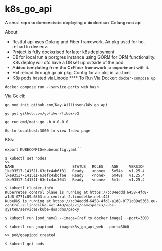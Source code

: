 # k8s_go_api
A small repo to demonstrate deploying a dockerised Golang rest api 

About:
* Restful api uses Golang and Fiber framework. Air pkg used for hot reload in dev env.
* Project is fully dockerised for later k8s deployment
* DB for local run a postgres instance using GORM for ORM functionality. K8s deploy will ofc have a DB set up 
  outside of the pod
* Added templating from the GoFiber framework to experiment with it.
* Hot reload through go air pkg. Config for air pkg in .air.toml
* K8s pods hosted via Linode
**** To Run
  Via Docker:
`docker-compose up`

`docker compose run --service-ports web bash`

  Via Go cli:
```
go mod init github.com/Kay-Wilkinson/k8s_go_api

go get github.com/gofiber/fiber/v2

go run cmd/main.go -b 0.0.0.0

Go to localhost:3000 to view Index page
```

K8s:

`export KUBECONFIG=kubeconfig.yaml`
``
```
$ kubectl get nodes
>>
NAME                           STATUS   ROLES    AGE     VERSION
lke93517-141511-63efc4ab6f31   Ready    <none>   5m54s   v1.25.4
lke93517-141511-63efc4abcf6e   Ready    <none>   6m48s   v1.25.4
lke93517-141511-63efc4ac3041   Ready    <none>   5m1s    v1.25.4
```
```
$ kubectl cluster-info
Kubernetes control plane is running at https://cc04eddd-6458-4fd8-a1d8-0771c09a5363.eu-central-2.linodelke.net:443
KubeDNS is running at https://cc04eddd-6458-4fd8-a1d8-0771c09a5363.eu-central-2.linodelke.net:443/api/v1/namespaces/kube-system/services/kube-dns:dns/proxy
```

```
$ kubectl run {pod_name} --image={ref to docker image} --port=3000

$ kubectl run goapipod --image=k8s_go_api_web --port=3000

>> pod/goapipod created
```

```
$ kubectl get pods
```